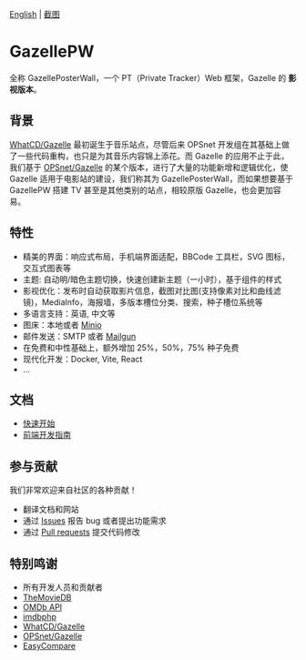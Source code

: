 [English](./README.md) | [截图](https://raw.githubusercontent.com/Mosasauroidea/GazellePW/main/public/static/stylespreview/zh-github-dark.png)

# GazellePW

全称 GazellePosterWall，一个 PT（Private Tracker）Web 框架，Gazelle 的 **影视版本**。

## 背景

[WhatCD/Gazelle](https://github.com/WhatCD/Gazelle) 最初诞生于音乐站点，尽管后来 OPSnet 开发组在其基础上做了一些代码重构，也只是为其音乐内容锦上添花。而 Gazelle 的应用不止于此，我们基于 [OPSnet/Gazelle](https://github.com/OPSnet/Gazelle) 的某个版本，进行了大量的功能新增和逻辑优化，使 Gazelle 适用于电影站的建设，我们称其为 GazellePosterWall，而如果想要基于 GazellePW 搭建 TV 甚至是其他类别的站点，相较原版 Gazelle，也会更加容易。

## 特性

- 精美的界面：响应式布局，手机端界面适配，BBCode 工具栏，SVG 图标，交互式图表等
- 主题: 自动明/暗色主题切换，快速创建新主题（一小时），基于组件的样式
- 影视优化：发布时自动获取影片信息，截图对比图(支持像素对比和曲线滤镜)，MediaInfo，海报墙，多版本槽位分类、搜索，种子槽位系统等
- 多语言支持：英语, 中文等
- 图床：本地或者 [Minio](https://github.com/minio/minio)
- 邮件发送：SMTP 或者 [Mailgun](https://www.mailgun.com/)
- 在免费和中性基础上，额外增加 25%，50%，75% 种子免费
- 现代化开发：Docker, Vite, React
- ...

## 文档

- [快速开始](docs/Getting-Started.md)
- [前端开发指南](docs/Frontend-Development-Guide.md)

## 参与贡献

我们非常欢迎来自社区的各种贡献！

- 翻译文档和网站
- 通过 [Issues](https://github.com/Mosasauroidea/GazellePW/issues/new/choose) 报告 bug 或者提出功能需求
- 通过 [Pull requests](https://github.com/Mosasauroidea/GazellePW/pulls) 提交代码修改

## 特别鸣谢

- 所有开发人员和贡献者
- [TheMovieDB](https://www.themoviedb.org/)
- [OMDb API](https://www.omdbapi.com/)
- [imdbphp](https://github.com/tboothman/imdbphp)
- [WhatCD/Gazelle](https://github.com/WhatCD/Gazelle)
- [OPSnet/Gazelle](https://github.com/OPSnet/Gazelle)
- [EasyCompare](https://github.com/N3xusHD/EasyCompare)
